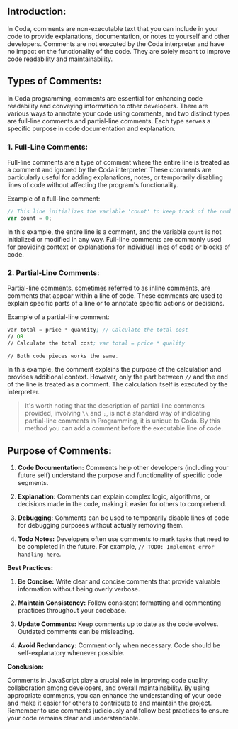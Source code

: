 ## Introduction:

In Coda, comments are non-executable text that you can include in your code to provide explanations, documentation, or notes to yourself and other developers. Comments are not executed by the Coda interpreter and have no impact on the functionality of the code. They are solely meant to improve code readability and maintainability.

## Types of Comments:
In Coda programming, comments are essential for enhancing code readability and conveying information to other developers. There are various ways to annotate your code using comments, and two distinct types are full-line comments and partial-line comments. Each type serves a specific purpose in code documentation and explanation.

### 1. Full-Line Comments:

Full-line comments are a type of comment where the entire line is treated as a comment and ignored by the Coda interpreter. These comments are particularly useful for adding explanations, notes, or temporarily disabling lines of code without affecting the program's functionality.

Example of a full-line comment:
```javascript
// This line initializes the variable 'count' to keep track of the number of items.
var count = 0;
```

In this example, the entire line is a comment, and the variable `count` is not initialized or modified in any way. Full-line comments are commonly used for providing context or explanations for individual lines of code or blocks of code.

### 2. Partial-Line Comments:

Partial-line comments, sometimes referred to as inline comments, are comments that appear within a line of code. These comments are used to explain specific parts of a line or to annotate specific actions or decisions.

Example of a partial-line comment:
```asm
var total = price * quantity; // Calculate the total cost
// OR
// Calculate the total cost; var total = price * quality

// Both code pieces works the same.
```

In this example, the comment explains the purpose of the calculation and provides additional context. However, only the part between `//` and the end of the line is treated as a comment. The calculation itself is executed by the interpreter.

> It's worth noting that the description of partial-line comments provided, involving `\\` and `;`, is not a standard way of indicating partial-line comments in Programming, it is unique to Coda. By this method you can add a comment before the executable line of code.


## Purpose of Comments:
1. **Code Documentation:** Comments help other developers (including your future self) understand the purpose and functionality of specific code segments.

2. **Explanation:** Comments can explain complex logic, algorithms, or decisions made in the code, making it easier for others to comprehend.

3. **Debugging:** Comments can be used to temporarily disable lines of code for debugging purposes without actually removing them.

4. **Todo Notes:** Developers often use comments to mark tasks that need to be completed in the future. For example, `// TODO: Implement error handling here`.

**Best Practices:**

1. **Be Concise:** Write clear and concise comments that provide valuable information without being overly verbose.

2. **Maintain Consistency:** Follow consistent formatting and commenting practices throughout your codebase.

3. **Update Comments:** Keep comments up to date as the code evolves. Outdated comments can be misleading.

4. **Avoid Redundancy:** Comment only when necessary. Code should be self-explanatory whenever possible.

**Conclusion:**

Comments in JavaScript play a crucial role in improving code quality, collaboration among developers, and overall maintainability. By using appropriate comments, you can enhance the understanding of your code and make it easier for others to contribute to and maintain the project. Remember to use comments judiciously and follow best practices to ensure your code remains clear and understandable.
